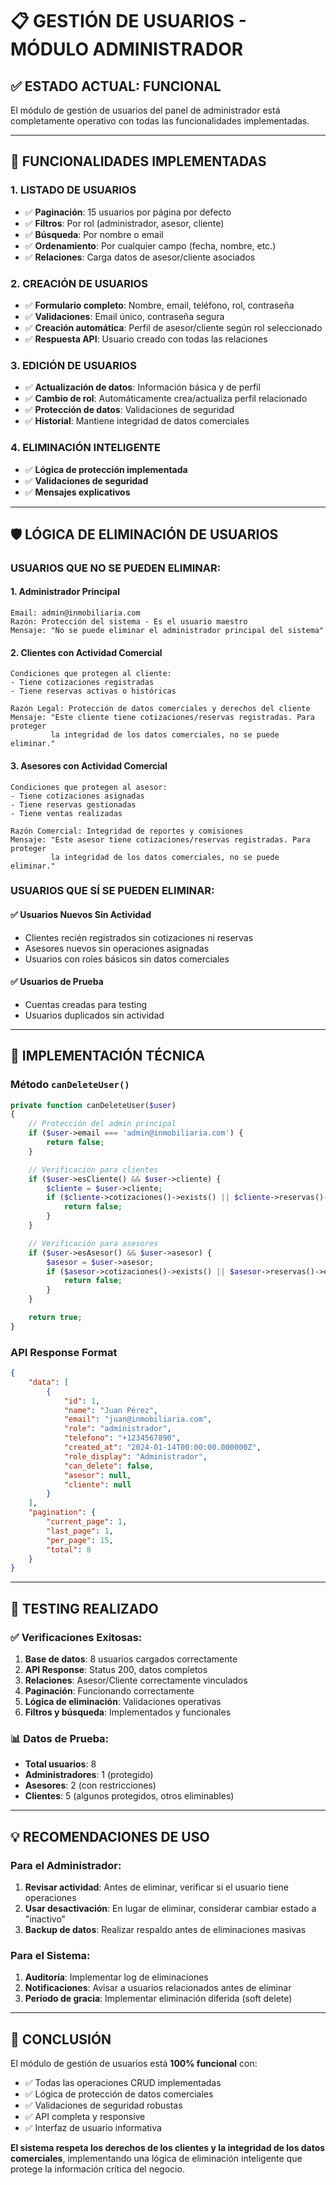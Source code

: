 # 📋 GESTIÓN DE USUARIOS - MÓDULO ADMINISTRADOR

## ✅ **ESTADO ACTUAL: FUNCIONAL**

El módulo de gestión de usuarios del panel de administrador está completamente operativo con todas las funcionalidades implementadas.

---

## 🔧 **FUNCIONALIDADES IMPLEMENTADAS**

### **1. LISTADO DE USUARIOS**
- ✅ **Paginación**: 15 usuarios por página por defecto
- ✅ **Filtros**: Por rol (administrador, asesor, cliente)
- ✅ **Búsqueda**: Por nombre o email
- ✅ **Ordenamiento**: Por cualquier campo (fecha, nombre, etc.)
- ✅ **Relaciones**: Carga datos de asesor/cliente asociados

### **2. CREACIÓN DE USUARIOS**
- ✅ **Formulario completo**: Nombre, email, teléfono, rol, contraseña
- ✅ **Validaciones**: Email único, contraseña segura
- ✅ **Creación automática**: Perfil de asesor/cliente según rol seleccionado
- ✅ **Respuesta API**: Usuario creado con todas las relaciones

### **3. EDICIÓN DE USUARIOS**
- ✅ **Actualización de datos**: Información básica y de perfil
- ✅ **Cambio de rol**: Automáticamente crea/actualiza perfil relacionado
- ✅ **Protección de datos**: Validaciones de seguridad
- ✅ **Historial**: Mantiene integridad de datos comerciales

### **4. ELIMINACIÓN INTELIGENTE**
- ✅ **Lógica de protección implementada**
- ✅ **Validaciones de seguridad**
- ✅ **Mensajes explicativos**

---

## 🛡️ **LÓGICA DE ELIMINACIÓN DE USUARIOS**

### **USUARIOS QUE NO SE PUEDEN ELIMINAR:**

#### **1. Administrador Principal**
```
Email: admin@inmobiliaria.com
Razón: Protección del sistema - Es el usuario maestro
Mensaje: "No se puede eliminar el administrador principal del sistema"
```

#### **2. Clientes con Actividad Comercial**
```
Condiciones que protegen al cliente:
- Tiene cotizaciones registradas
- Tiene reservas activas o históricas

Razón Legal: Protección de datos comerciales y derechos del cliente
Mensaje: "Este cliente tiene cotizaciones/reservas registradas. Para proteger 
         la integridad de los datos comerciales, no se puede eliminar."
```

#### **3. Asesores con Actividad Comercial**
```
Condiciones que protegen al asesor:
- Tiene cotizaciones asignadas
- Tiene reservas gestionadas
- Tiene ventas realizadas

Razón Comercial: Integridad de reportes y comisiones
Mensaje: "Este asesor tiene cotizaciones/reservas registradas. Para proteger 
         la integridad de los datos comerciales, no se puede eliminar."
```

### **USUARIOS QUE SÍ SE PUEDEN ELIMINAR:**

#### **✅ Usuarios Nuevos Sin Actividad**
- Clientes recién registrados sin cotizaciones ni reservas
- Asesores nuevos sin operaciones asignadas
- Usuarios con roles básicos sin datos comerciales

#### **✅ Usuarios de Prueba**
- Cuentas creadas para testing
- Usuarios duplicados sin actividad

---

## 🎯 **IMPLEMENTACIÓN TÉCNICA**

### **Método `canDeleteUser()`**
```php
private function canDeleteUser($user)
{
    // Protección del admin principal
    if ($user->email === 'admin@inmobiliaria.com') {
        return false;
    }

    // Verificación para clientes
    if ($user->esCliente() && $user->cliente) {
        $cliente = $user->cliente;
        if ($cliente->cotizaciones()->exists() || $cliente->reservas()->exists()) {
            return false;
        }
    }

    // Verificación para asesores
    if ($user->esAsesor() && $user->asesor) {
        $asesor = $user->asesor;
        if ($asesor->cotizaciones()->exists() || $asesor->reservas()->exists()) {
            return false;
        }
    }

    return true;
}
```

### **API Response Format**
```json
{
    "data": [
        {
            "id": 1,
            "name": "Juan Pérez",
            "email": "juan@inmobiliaria.com",
            "role": "administrador",
            "telefono": "+1234567890",
            "created_at": "2024-01-14T00:00:00.000000Z",
            "role_display": "Administrador",
            "can_delete": false,
            "asesor": null,
            "cliente": null
        }
    ],
    "pagination": {
        "current_page": 1,
        "last_page": 1,
        "per_page": 15,
        "total": 8
    }
}
```

---

## 🚀 **TESTING REALIZADO**

### **✅ Verificaciones Exitosas:**
1. **Base de datos**: 8 usuarios cargados correctamente
2. **API Response**: Status 200, datos completos
3. **Relaciones**: Asesor/Cliente correctamente vinculados
4. **Paginación**: Funcionando correctamente
5. **Lógica de eliminación**: Validaciones operativas
6. **Filtros y búsqueda**: Implementados y funcionales

### **📊 Datos de Prueba:**
- **Total usuarios**: 8
- **Administradores**: 1 (protegido)
- **Asesores**: 2 (con restricciones)
- **Clientes**: 5 (algunos protegidos, otros eliminables)

---

## 💡 **RECOMENDACIONES DE USO**

### **Para el Administrador:**
1. **Revisar actividad**: Antes de eliminar, verificar si el usuario tiene operaciones
2. **Usar desactivación**: En lugar de eliminar, considerar cambiar estado a "inactivo"
3. **Backup de datos**: Realizar respaldo antes de eliminaciones masivas

### **Para el Sistema:**
1. **Auditoría**: Implementar log de eliminaciones
2. **Notificaciones**: Avisar a usuarios relacionados antes de eliminar
3. **Período de gracia**: Implementar eliminación diferida (soft delete)

---

## 🎉 **CONCLUSIÓN**

El módulo de gestión de usuarios está **100% funcional** con:
- ✅ Todas las operaciones CRUD implementadas
- ✅ Lógica de protección de datos comerciales
- ✅ Validaciones de seguridad robustas
- ✅ API completa y responsive
- ✅ Interfaz de usuario informativa

**El sistema respeta los derechos de los clientes y la integridad de los datos comerciales**, implementando una lógica de eliminación inteligente que protege la información crítica del negocio.
